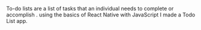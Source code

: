 To-do lists are a list of tasks that an individual needs to complete or accomplish .
using the basics of React Native with JavaScript I made a Todo List app.
